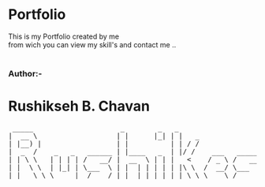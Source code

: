 # Portfolio <br>
This is my Portfolio created by me <br>
from wich you can view my skill's and contact me ..<br>
<br>
<h3>Author:-</h3> <h1>Rushikseh B. Chavan </h1>
<pre>
 _____                     _        _   _                     _      
|  __ \                   | |      |_| | |   _               | |     
| |__) |                  | |          | | / /               | |     
|  _  /    _   _   ______ | |____   _  | |/ /    ___   ______| |____ 
| | \ \   | | | | /   __/ |  __  \ | | |   <    / _ \ /   __/|  __  \
| |  \ \  | |_| | \___  \ | |  | | | | | |\ \  /  __/ \___  \| |  | |
|_|   \_\ \_____|  /____/ |_|  |_| |_| |_| \_\ \____\ /_____/|_|  |_|
</pre>
